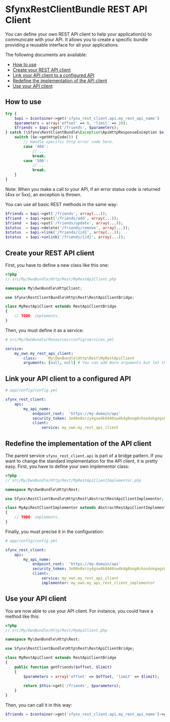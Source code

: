 # SfynxRestClientBundle REST API Client

You can define your own REST API client to help your application(s) to communicate with your API.
It allows you to create a specific bundle providing a reusable interface for all your applications.

The following documents are available:

- [How to use](#how-to-use)
- [Create your REST API client](#create-your-rest-api-client)
- [Link your API client to a configured API](#link-your-api-client-to-a-configured-api)
- [Redefine the implementation of the API client](#redefine-the-implementation-of-the-api-client)
- [Use your API client](#use-your-api-client)

## How to use

```php
try {
    $api = $container->get('sfynx_rest_client.api.my_rest_api_name')
    $parameters = array('offset' => 0, 'limit' => 20);
    $friends = $api->get('/friends', $parameters);
} catch (\Sfynx\RestClientBundle\Exception\ApiHttpResponseException $e) {
    switch ($e->getHttpCode()) {
        // Handle specific http error code here.
        case '404':
            // ...
            break;
        case '500':
            // ...
            break;
    }
}
```

Note: When you make a call to your API, if an error status code is returned (4xx or 5xx), an exception is thrown.

You can use all basic REST methods in the same way:
```php
$friends = $api->get('/friends', array(...));
$friend  = $api->post('/friends/add', array(...));
$friend  = $api->put('/friends/update', array(...));
$status  = $api->delete('/friends/remove', array(...));
$status  = $api->link('/friends/{id}', array(...));
$status  = $api->unlink('/friends/{id}', array(...));
```


## Create your REST API client

First, you have to define a new class like this one:
``` php
<?php
// src/My/OwnBundle/Http/Rest/MyRestApiClient.php

namespace My\OwnBundle\HttpClient;

use Sfynx\RestClientBundle\Http\Rest\RestApiClientBridge;

class MyRestApiClient extends RestApiClientBridge
{
    // TODO: implements.
}
```

Then, you must define it as a service:
``` yaml
# src/My/OwnBundle/Resources/config/services.yml

service:
    my_own.my_rest_api_client:
        class:     My\OwnBundle\Http\Rest\MyRestApiClient
        arguments: [null, null] # You can add more arguments but let the first two null.
```


## Link your API client to a configured API

``` yaml
# app/config/config.yml

sfynx_rest_client:
    api:
        my_api_name:
            endpoint_root:  'https://my-domain/api'
            security_token: 3e90o0xrzy4gsw4k0440sw4k4g8oog0ckoo4okgogs0wowo4sg
            client:    
                service: my_own.my_rest_api_client
```

## Redefine the implementation of the API client

The parent service `sfynx_rest_client.api` is part of a bridge pattern.
If you want to change the standard implementation for the API client, it is pretty easy.
First, you have to define your own implementor class:
``` php
<?php
// src/My/OwnBundle/Http/Rest/MyRestApiClientImplementor.php

namespace My\OwnBundle\Http\Rest;

use Sfynx\RestClientBundle\Http\Rest\AbstractRestApiClientImplementor;

class MyApiRestClientImplementor extends AbstractRestApiClientImplementor
{
    // TODO: implements.
}
```

Finally, you must precise it in the configuration:
``` yaml
# app/config/config.yml

sfynx_rest_client:
    api:
        my_api_name:
            endpoint_root:  'https://my-domain/api'
            security_token: 3e90o0xrzy4gsw4k0440sw4k4g8oog0ckoo4okgogs0wowo4sg
            client:    
                service: my_own.my_rest_api_client
                implementor: my_own.my_api_rest_client_implementor
```

## Use your API client

You are now able to use your API client.
For instance, you could have a method like this:
``` php
<?php
// src/My/OwnBundle/Http/Rest/MyApiClient.php

namespace My\OwnBundle\Http\Rest;

use Sfynx\RestClientBundle\Http\Rest\RestApiClientBridge;

class MyRestApiClient extends RestApiClientBridge
{
    public function getFriends($offset, $limit)
    {
        $parameters = array('offset' => $offset, 'limit' => $limit);
    
        return $this->get('/friends', $parameters);
    }
}
```

Then, you can call it in this way:
``` php
$friends = $container->get('sfynx_rest_client.api.my_rest_api_name')->getFriends(0, 20);
```
